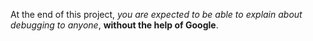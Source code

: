 At the end of this project, *you are expected to be able to explain about debugging to anyone*, **without the help of Google**.